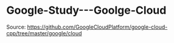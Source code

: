 # Google-Study---Goolge-Cloud
Source: https://github.com/GoogleCloudPlatform/google-cloud-cpp/tree/master/google/cloud

